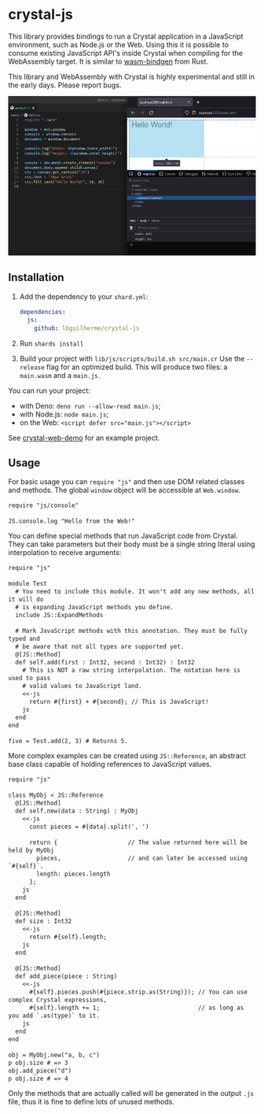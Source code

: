 # crystal-js

This library provides bindings to run a Crystal application in a JavaScript environment, such as Node.js or the Web. Using this it is possible to consume existing JavaScript API's inside Crystal when compiling for the WebAssembly target. It is similar to [wasm-bindgen](https://github.com/rustwasm/wasm-bindgen) from Rust.

This library and WebAssembly with Crystal is highly experimental and still in the early days. Please report bugs.

![demo](demo.png)

## Installation

1. Add the dependency to your `shard.yml`:

   ```yaml
   dependencies:
     js:
       github: lbguilherme/crystal-js
   ```

2. Run `shards install`

3. Build your project with `lib/js/scripts/build.sh src/main.cr` Use the `--release` flag for an optimized build. This will produce two files: a `main.wasm` and a `main.js`.

You can run your project:

- with Deno: `deno run --allow-read main.js`;
- with Node.js: `node main.js`;
- on the Web: `<script defer src="main.js"></script>`

See [crystal-web-demo](https://github.com/lbguilherme/crystal-web-demo) for an example project.

## Usage

For basic usage you can `require "js"` and then use DOM related classes and methods. The global `window` object will be accessible at `Web.window`.

```crystal
require "js/console"

JS.console.log "Hello from the Web!"
```

You can define special methods that run JavaScript code from Crystal. They can take parameters but their body must be a single string literal using interpolation to receive arguments:

```crystal
require "js"

module Test
  # You need to include this module. It won't add any new methods, all it will do
  # is expanding JavaScript methods you define.
  include JS::ExpandMethods

  # Mark JavaScript methods with this annotation. They must be fully typed and
  # be aware that not all types are supported yet.
  @[JS::Method]
  def self.add(first : Int32, second : Int32) : Int32
    # This is NOT a raw string interpolation. The notation here is used to pass
    # valid values to JavaScript land.
    <<-js
      return #{first} + #{second}; // This is JavaScript!
    js
  end
end

five = Test.add(2, 3) # Returns 5.
```

More complex examples can be created using `JS::Reference`, an abstract base class capable of holding references to JavaScript values.

```crystal
require "js"

class MyObj < JS::Reference
  @[JS::Method]
  def self.new(data : String) : MyObj
    <<-js
      const pieces = #{data}.split(', ')

      return {                    // The value returned here will be held by MyObj
        pieces,                   // and can later be accessed using `#{self}`.
        length: pieces.length
      };
    js
  end

  @[JS::Method]
  def size : Int32
    <<-js
      return #{self}.length;
    js
  end

  @[JS::Method]
  def add_piece(piece : String)
    <<-js
      #{self}.pieces.push(#{piece.strip.as(String)}); // You can use complex Crystal expressions,
      #{self}.length += 1;                            // as long as you add `.as(type)` to it.
    js
  end
end

obj = MyObj.new("a, b, c")
p obj.size # => 3
obj.add_piece("d")
p obj.size # => 4
```

Only the methods that are actually called will be generated in the output `.js` file, thus it is fine to define lots of unused methods.
